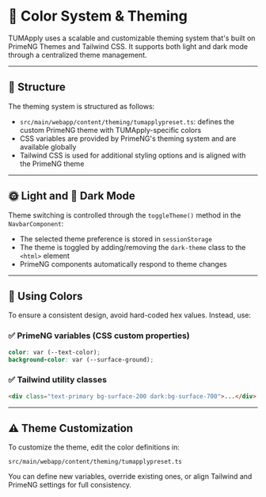 # 🎨 Color System & Theming

TUMApply uses a scalable and customizable theming system that's built on PrimeNG Themes and Tailwind CSS. It supports
both light and dark mode through a centralized theme management.

---

## 🧱 Structure

The theming system is structured as follows:

- `src/main/webapp/content/theming/tumapplypreset.ts`: defines the custom PrimeNG theme with TUMApply-specific colors
- CSS variables are provided by PrimeNG's theming system and are available globally
- Tailwind CSS is used for additional styling options and is aligned with the PrimeNG theme

---

## 🌞 Light and 🌚 Dark Mode

Theme switching is controlled through the `toggleTheme()` method in the `NavbarComponent`:

- The selected theme preference is stored in `sessionStorage`
- The theme is toggled by adding/removing the `dark-theme` class to the `<html>` element
- PrimeNG components automatically respond to theme changes

---

## 🎨 Using Colors

To ensure a consistent design, avoid hard-coded hex values. Instead, use:

### ✅ PrimeNG variables (CSS custom properties)

```scss
color: var (--text-color);
background-color: var (--surface-ground);
```

### ✅ Tailwind utility classes

```html
<div class="text-primary bg-surface-200 dark:bg-surface-700">...</div>
```

---

## ⚠️ Theme Customization

To customize the theme, edit the color definitions in:

```
src/main/webapp/content/theming/tumapplypreset.ts
```

You can define new variables, override existing ones, or align Tailwind and PrimeNG settings for full consistency.

```

```
